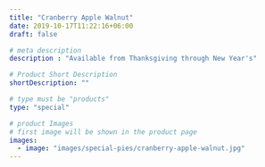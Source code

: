 ```yaml
---
title: "Cranberry Apple Walnut"
date: 2019-10-17T11:22:16+06:00
draft: false

# meta description
description : "Available from Thanksgiving through New Year's"

# Product Short Description
shortDescription: ""

# type must be "products"
type: "special"

# product Images
# first image will be shown in the product page
images:
  - image: "images/special-pies/cranberry-apple-walnut.jpg"
---
```

